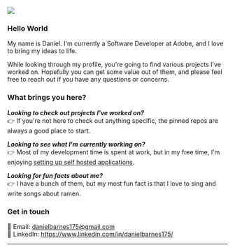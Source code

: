 ![](https://i.imgur.com/PtNYa9a.png)

### Hello World

My name is Daniel. I'm currently a Software Developer at Adobe, and I love to bring my ideas to life. 

While looking through my profile, you're going to find various projects I've worked on. Hopefully you can get some value out of them, and please feel free to reach out if you have any questions or concerns.

### What brings you here?

***Looking to check out projects I've worked on?***  
:point_right: If you're not here to check out anything specific, the pinned repos are always a good place to start. 

***Looking to see what I'm currently working on?***  
:point_right: Most of my development time is spent at work, but in my free time, I'm enjoying [setting up self hosted applications](https://wiki.bballdaniel3.com/books/architecture/page/architecture-overview).

***Looking for fun facts about me?***  
:point_right: I have a bunch of them, but my most fun fact is that I love to sing and write songs about ramen.

### Get in touch

🐢 Email: danielbarnes175@gmail.com  
🐧 LinkedIn: https://www.linkedin.com/in/danielbarnes175/  

---
